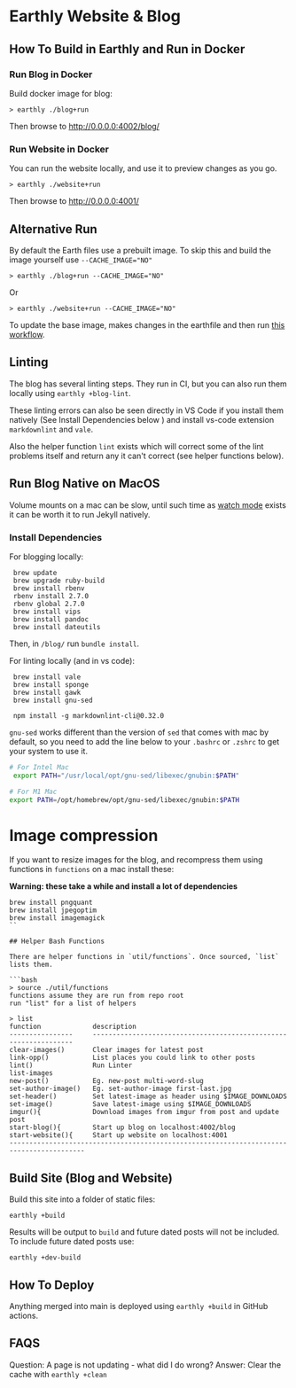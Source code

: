 # Earthly Website & Blog

## How To Build in Earthly and Run in Docker

### Run Blog in Docker

Build docker image for blog:

```
> earthly ./blog+run
```

Then browse to http://0.0.0.0:4002/blog/

### Run Website in Docker

You can run the website locally, and use it to preview changes as you go.

```
> earthly ./website+run
```

Then browse to http://0.0.0.0:4001/
 
## Alternative Run

By default the Earth files use a prebuilt image. To skip this and build the image yourself use `--CACHE_IMAGE="NO"`

```
> earthly ./blog+run --CACHE_IMAGE="NO"
```

Or

```
> earthly ./website+run --CACHE_IMAGE="NO"
```

To update the base image, makes changes in the earthfile and then run [this workflow](https://github.com/earthly/website/actions/workflows/base-image-build.yaml).

## Linting

The blog has several linting steps. They run in CI, but you can also run them locally using `earthly +blog-lint`.

These linting errors can also be seen directly in VS Code if you install them natively (See Install Dependencies below ) and install vs-code extension `markdownlint` and `vale`.

Also the helper function `lint` exists which will correct some of the lint problems itself and return any it can't correct (see helper functions below).

## Run Blog Native on MacOS

Volume mounts on a mac can be slow, until such time as [watch mode](https://docs.google.com/document/d/18VIcpWBmQ8HcNlmtlZtc84mvJA87_QZePZZY1ZPLI90/edit) exists it can be worth it to run Jekyll natively.

### Install Dependencies

For blogging locally:

```
 brew update
 brew upgrade ruby-build
 brew install rbenv
 rbenv install 2.7.0
 rbenv global 2.7.0
 brew install vips
 brew install pandoc
 brew install dateutils 
```

Then, in `/blog/` run `bundle install`.

For linting locally (and in vs code):

```
 brew install vale
 brew install sponge
 brew install gawk
 brew install gnu-sed

 npm install -g markdownlint-cli@0.32.0
```

`gnu-sed` works different than the version of `sed` that comes with mac by default, so you need to add the line below to your `.bashrc` or `.zshrc` to get your system to use it.

```bash
# For Intel Mac
 export PATH="/usr/local/opt/gnu-sed/libexec/gnubin:$PATH"

# For M1 Mac
export PATH=/opt/homebrew/opt/gnu-sed/libexec/gnubin:$PATH
```

# Image compression

If you want to resize images for the blog, and recompress them using functions in `functions` on a mac install these:

**Warning: these take a while and install a lot of dependencies**

```
brew install pngquant
brew install jpegoptim
brew install imagemagick
``

## Helper Bash Functions

There are helper functions in `util/functions`. Once sourced, `list` lists them.

```bash
> source ./util/functions
functions assume they are run from repo root
run "list" for a list of helpers
```

```
> list
function             description
----------------     -----------------------------------------------------------------
clear-images()       Clear images for latest post
link-opp()           List places you could link to other posts
lint()               Run Linter
list-images
new-post()           Eg. new-post multi-word-slug
set-author-image()   Eg. set-author-image first-last.jpg
set-header()         Set latest-image as header using $IMAGE_DOWNLOADS
set-image()          Save latest-image using $IMAGE_DOWNLOADS
imgur(){             Download images from imgur from post and update post
start-blog(){        Start up blog on localhost:4002/blog
start-website(){     Start up website on localhost:4001
-----------------------------------------------------------------------------------------
```

## Build Site (Blog and Website)

Build this site into a folder of static files:

```
earthly +build
```

Results will be output to `build` and future dated posts will not be included.
To include future dated posts use:

```
earthly +dev-build
```

## How To Deploy

Anything merged into main is deployed using `earthly +build` in GitHub actions.

## FAQS

Question: A page is not updating - what did I do wrong?
Answer: Clear the cache with `earthly +clean`

